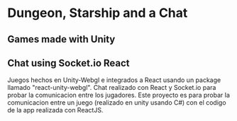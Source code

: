 # Dungeon, Starship and a Chat

## Games made with Unity
## Chat using Socket.io React

Juegos hechos en Unity-Webgl e integrados a React usando un package llamado "react-unity-webgl".
Chat realizado con React y Socket.io para probar la comunicacion entre los jugadores.
Este proyecto es para probar la comunicacion entre un juego (realizado en unity usando C#) con el codigo de la app realizada con ReactJS.
